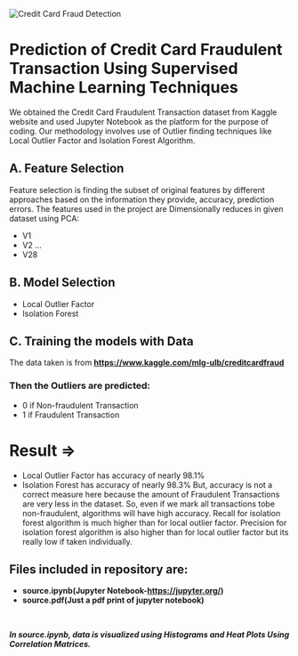 ![Credit Card Fraud Detection]()
# Prediction of Credit Card Fraudulent Transaction Using Supervised Machine Learning Techniques
We obtained the Credit Card Fraudulent Transaction dataset from Kaggle website and used Jupyter Notebook as the platform for the purpose of coding. Our methodology involves use of Outlier finding techniques like Local Outlier Factor and Isolation Forest Algorithm.
## A. Feature Selection
Feature selection is finding the subset of original features by different approaches based on the information they provide, accuracy, prediction errors.
The features used in the project are Dimensionally reduces in given dataset using PCA:
- V1 
- V2 
...
- V28
## B. Model Selection
* Local Outlier Factor
* Isolation Forest
## C. Training the models with Data
The data taken is from **https://www.kaggle.com/mlg-ulb/creditcardfraud**
### Then the Outliers are predicted:
- 0 if Non-fraudulent Transaction
- 1 if Fraudulent Transaction
# Result =>
* Local Outlier Factor has accuracy of nearly 98.1%
* Isolation Forest has accuracy of nearly 98.3%
But, accuracy is not a correct measure here because the amount of Fraudulent Transactions are very less in the dataset. So, even if we mark all transactions tobe non-fraudulent, algorithms will have high accuracy.
Recall for isolation forest algorithm is much higher than for local outlier factor.
Precision for isolation forest algorithm is also higher than for local outlier factor but its really low if taken individually. 
## Files included in repository are:
- **source.ipynb(Jupyter Notebook-https://jupyter.org/)**
- **source.pdf(Just a pdf print of jupyter notebook)**
<br />

***In source.ipynb, data is visualized using Histograms and Heat Plots Using Correlation Matrices.***
